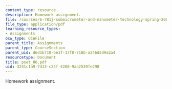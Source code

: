 ```yaml
---
content_type: resource
description: Homework assignment.
file: /courses/6-781j-submicrometer-and-nanometer-technology-spring-2006/3241c1a97d13c24f42609aa2539fe298_pset_06.pdf
file_type: application/pdf
learning_resource_types:
- Assignments
ocw_type: OCWFile
parent_title: Assignments
parent_type: CourseSection
parent_uid: d6d1b710-be1f-17f8-718b-a246d2d9a2a4
resourcetype: Document
title: pset_06.pdf
uid: 3241c1a9-7d13-c24f-4260-9aa2539fe298
---
```

Homework assignment.

